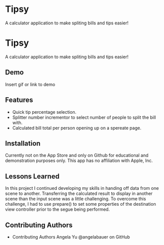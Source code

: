 
# Tipsy

A calculator application to make spliting bills and tips easier!



# Tipsy

A calculator application to make spliting bills and tips easier!



## Demo

Insert gif or link to demo


## Features

- Quick tip percentage selection.
- Splitter number incrementor to select number of people to split the bill with.
- Calculated bill total per person opening up on a spereate page.


## Installation

Currently not on the App Store and only on Github for educational and demonstration purposes only. This app has no affiliation with Apple, Inc.
    
## Lessons Learned

In this project I continued developing my skills in handing off data from one scene to another. Transferring the calculated result to display in another scene than the input scene was a little challenging. To overcome this challenge, I had to use prepare() to set some properties of the destination view controller prior to the segue being performed.
## Contributing Authors

- Contributing Authors Angela Yu @angelabauer on GitHub
